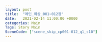 ```yaml
---
layout: post
title:  "메인_회상_001~012장"
date:   2021-02-14 11:00:00 +0000
categories: Main
Tags: Story Main
SceneCode: ["scene_skip_cp001-012_q1_s10"]
---
```

